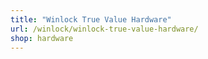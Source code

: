 ```yaml
---
title: "Winlock True Value Hardware"
url: /winlock/winlock-true-value-hardware/
shop: hardware
---
```

